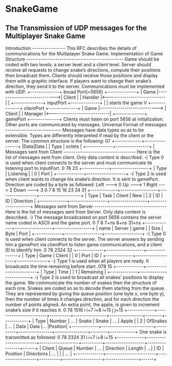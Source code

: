 # SnakeGame

The Transmission of UDP messages for the Multiplayer Snake Game
-------------------------------------------------------------------------------------------

Introduction ----------------
This RFC describes the details of communications for the Multiplayer Snake Game.
Implementation of Game Structure -----------------------------------------------
Game should be coded with two levels: a server level and a client level. Server should receive all requests to change snake’s directions, compute their positions then broadcast them. Clients should receive those positions and display them with a graphic interface. If players want to change their snake’s direction, they send it to the server.
Communications must be implemented with UDP.
+--------------+ broad Port(=5656) +--------------+ | Game |---------------------------->| Client | | Handler |<---------------------------- | | +--------------+ inputPort +--------------+
|
| starts the game V
+--------------+ clientPort +--------------+ | Game |----------------------------> | Client |
| Manager |<----------------------------| +--------------+ gamePort +--------------+
Clients must listen on port 5656 at initialization. Other ports are communicated by messages.
Universal Format of messages ---------------------------
Messages have data types so as to be extensible. Types are differently interpreted if read by the client or the server. The common structure is the following:
07 +-------------+----------------+ |Data|Data | | Type | octets | +-------------+----------------+
|
Messages sent from Client -----------------------------------
Here is the list of messages sent from client. Only data content is described.
-) Type 0 is used when client connects to the server and must communicate its listening port to inputPort.
0 78 23 +-------------+------------------+ | Type | Listening | | 0 | Port | +-------------+-------------------+
-) Type 2 is used when client wants to change his snake’s direction. It is sent to gamePort. Direction are coded by a byte as followed:
Left ---> 0 Up ---> 1 Right ---> 2 Down ---> 3
0 7 8 15 16 23 24 31 +-------------+------------------+------------------+--------------------+ | Type | Task | Client | New | | 2 | ID | ID | Direction | +-------------+------------------+------------------+--------------------+
Messages sent from Server -----------------------------------
Here is the list of messages sent from Server. Only data content is described.
-) The message broadcasted on port 5656 contains the server name coded in ASCII and the game port.
0 7 8 7+ns 8+ns 31+ns +-------------+------------------+------------------+ | name | Server | game | | Size | Byte | Port | +-------------+------------------+------------------+
-) Type 0 is used when client connects to the server. The server answers by sending him a gamePort via clientPort to listen game communications, and a client ID to identify him.
0 78 2324 32 +-------------+------------------+---------------+ | Type | Game | Client | | 0 | Port | ID | +-------------+-------------------+---------------+
-) Type 1 is used when all players are ready. It broadcasts the time remaining before start.
078 15 +-------------+-------------------------+ | Type | Time | | 1 | Remaining | +-------------+-------------------------+
-) Type 2 is used to broadcast all snakes’ positions to display the game. We communicate the number of snakes then the structure of each one. Snakes are coded so as to decode them starting from the queue. They are represented by giving the queue position (one byte x, one byte y), then the number of times it changes direction, and for each direction the number of points aligned. An extra point, the apple, is given to increment snake’s size if it reaches it.
0 78 1516 i i+7 i+8 i+15 j j+15 +-------------+------------------------+----------+----------------+----------------+--------+------------+ | Type | Number | ... | Snake | Snake | ... | Apple | | 2 | OfSnakes | ... | Data | Data |... |Position| +-------------+-------------------------+----------+----------------+----------------+--------+------------+
One snake is transmitted as followed:
0 78 2324 31 i i+7 i+8 i+15 +-------------+------------------------+-------------------+----------+-------------------+----------------+------+ | Client | Queue | Number | ... | Direction | Length | ...| | ID | Position | Directions | ... | | | ... | +-------------+------------------------+-------------------+----------+-------------------+----------------+------+
